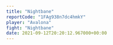 ```yaml
---
title: "Nightbane"
reportCode: "1FAg938n7dc4hmkY"
player: "Avalona"
fight: "Nightbane"
date: 2021-09-12T20:20:12.967000+00:00
---
```

